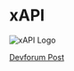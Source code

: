 # xAPI

![xAPI Logo](https://github.com/3skue/xAPI/assets/142699644/a3e884cb-05c0-46cd-98a6-2ef6ba85aa2f)

[Devforum Post](https://devforum.roblox.com/t/xapi-a-powerful-executor-simulator/2688148)
